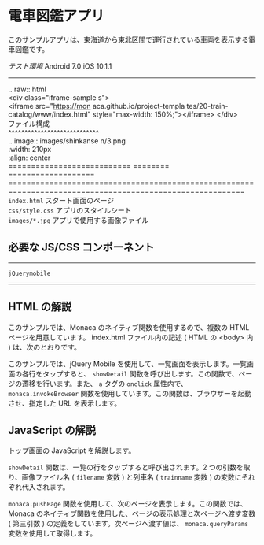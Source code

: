 電車図鑑アプリ
==============

このサンプルアプリは、東海道から東北区間で運行されている車両を表示する電車図鑑です。

  *テスト環境* Android 7.0                                   iOS 10.1.1                     
  ---------------------------------------------------------- ------------------------------ ------------------------------------------------------------------------------------------------------------
                                                                                            
  .. raw:: html                                                                             
  &lt;div class="iframe-sample                               s"&gt;                         
  &lt;iframe src="<https://mon>                              aca.github.io/project-templa   tes/20-train-catalog/www/index.html" style="max-width: 150%;"&gt;&lt;/iframe&gt;
  &lt;/div&gt;                                                                              
  ファイル構成                                                                              
  \^\^\^\^\^\^\^\^\^\^\^\^\^\^\^\^\^\^\^\^\^\^\^\^\^\^\^\^                                  
  .. image:: images/shinkanse                                n/3.png                        
  :width: 210px                                                                             
  :align: center                                                                            
  ===========================                                ======== ===================   ==========================================================================================================
  `index.html`                                               スタート画面のページ           
  `css/style.css`                                            アプリのスタイルシート         
  `images/*.jpg`                                             アプリで使用する画像ファイル   

必要な JS/CSS コンポーネント
----------------------------

  ---------------- --
  `jQuerymobile`   
  ---------------- --

HTML の解説
-----------

このサンプルでは、Monaca のネイティブ関数を使用するので、複数の HTML
ページを用意しています。 index.html ファイル内の記述 ( HTML の
&lt;body&gt; 内 ) は、次のとおりです。

このサンプルでは、jQuery Mobile
を使用して、一覧画面を表示します。一覧画面の各行をタップすると、
`showDetail`
関数を呼び出します。この関数で、ページの遷移を行います。また、 `a`
タグの `onclick` 属性内で、 `monaca.invokeBrowser`
関数を使用しています。この関数は、ブラウザーを起動させ、指定した URL
を表示します。

JavaScript の解説
-----------------

トップ画面の JavaScript を解説します。

`showDetail` 関数は、一覧の行をタップすると呼び出されます。2
つの引数を取り、画像ファイル名 ( `filename` 変数 ) と列車名 (
`trainname` 変数 ) の変数にそれぞれ代入されます。

`monaca.pushPage`
関数を使用して、次のページを表示します。この関数では、Monaca
のネイティブ関数を使用した、ページの表示処理と次ページへ渡す変数 (
第三引数 ) の定義をしています。次ページへ渡す値は、 `monaca.queryParams`
変数を使用して取得します。
